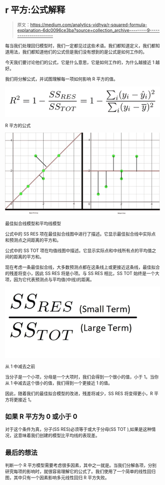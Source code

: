 # r 平方:公式解释

> 原文：<https://medium.com/analytics-vidhya/r-squared-formula-explanation-6dc0096ce3ba?source=collection_archive---------9----------------------->

每当我们处理回归模型时，我们一定都见过这些术语。我们都知道定义，我们都知道用法，我们都知道他们的公式但是我们没有想到的是公式是如何工作的。

今天我们要讨论他们的公式，它是什么意思，它是如何工作的，为什么越接近 1 越好。

我们将分解公式，并试图理解每一项如何影响 R 平方的值。

![](img/ec34bb3f2a8a9ad5b1693faf94cb45cb.png)

R 平方的公式

![](img/8d7e85c2342dabc9312b3e3fcda204fb.png)

最佳拟合线模型和平均线模型

公式中的 SS RES 项在最佳拟合线图中进行了描述。它显示最佳拟合线中实际点和预测点之间距离的平方和。

公式中的 SS TOT 项在均值线图中描述。它显示实际点和中线所有点的平均值之间的距离的平方和。

现在考虑一条最佳拟合线，大多数预测点都在这条线上或更接近这条线，最佳拟合的残差将变小，因此 SS RES 将是小项。与 SS RES 相比，SS TOT 始终是一个大项，因为它代表预测点与平均值(中线)的距离。

![](img/5e7e0dd3543ba30a39470972605429c5.png)

从 1 中减去之前

当分子是一个小项，分母是一个大项时，我们会得到一个很小的值，小于 1。当你从 1 中减去这个很小的值，我们得到一个更接近 1 的值。

因此，随着我们的最佳拟合模型的改进，残差将减少，SS RES 将变得更小，R 平方将更接近 1。

## 如果 R 平方为 0 或小于 0

对于这个条件为真，分子(SS RES)必须等于或大于分母(SS TOT ),如果是这种情况，这意味着我们创建的模型比平均线的表现差。

## 最后的想法

判断一个 R 平方模型需要考虑很多因素，其中之一就是。当我们分解各项，分别研究每项的影响时，就很容易理解它的公式了。我们使用了一个简单的线性回归图，其中只有一个因素影响多元线性回归 R 平方失败。